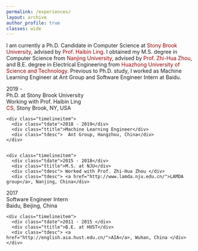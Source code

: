 ```yaml
---
permalink: /experiences/
layout: archive
author_profile: true
classes: wide
---
```


<style>a{TEXT-DECORATION:none; color: #990000;}a:hover{TEXT-DECORATION:underline; color: #990000;}</style>

I am currently a Ph.D. Candidate in Computer Science at <a href="https://www.cs.stonybrook.edu/" target="_blank" rel="nofollow">Stony Brook University</a>, advised by <a href="https://www3.cs.stonybrook.edu/~hling/" target="_blank" rel="nofollow">Prof. Haibin Ling</a>. I obtained my M.S. degree in Computer Science from <a href="https://www.nju.edu.cn/EN/main.htm" target="_blank" rel="nofollow">Nanjing University</a>, advised by <a href="https://cs.nju.edu.cn/zhouzh/" target="_blank" rel="nofollow">Prof. Zhi-Hua Zhou</a>, and B.E. degree in Electrical Engineering from <a href="http://english.hust.edu.cn/" target="_blank" rel="nofollow">Huazhong University of Science and Technology</a>. Previous to Ph.D. study, I worked as Machine Learning Engineer at Ant Group and Software Engineer Intern at Baidu.


<head>
<link href="/assets/css/my.css" rel="stylesheet">
</head> 

<div class="container">
  <div id="timeline">
    <div class="timelineitem">
      <div class="tdate"> 2019 - </div>
      <div class="ttitle">Ph.D. at Stony Brook University</div>
      <div class="tdesc"> Working with Prof. Haibin Ling </div>
	  <div class="tdesc"> <a href="https://www.cs.stonybrook.edu/">CS</a>, Stony Brook, NY, USA </div>
    </div>

    <div class="timelineitem">
      <div class="tdate">2018 - 2019</div>
      <div class="ttitle">Machine Learning Engineer</div>
	  <div class="tdesc">  Ant Group, Hangzhou, China</div>
    </div>


    <div class="timelineitem">
      <div class="tdate">2015 - 2018</div>
      <div class="ttitle">M.S. at NJU</div>
	  <div class="tdesc"> Worked with Prof. Zhi-Hua Zhou </div>
	  <div class="tdesc"> <a href="http://www.lamda.nju.edu.cn/">LAMDA group</a>, Nanjing, China</div>
   </div>

   <div class="timelineitem">
      <div class="tdate">2017</div>
      <div class="ttitle">Software Engineer Intern</div>
    <div class="tdesc"> Baidu, Beijing, China</div>
    </div>

    <div class="timelineitem">
      <div class="tdate">2011 - 2015 </div>
      <div class="ttitle">B.E. at HUST</div>
      <div class="tdesc"> <a href="http://english.aia.hust.edu.cn/">AIA</a>, Wuhan, China </div>
    </div>


</div>
</div>
